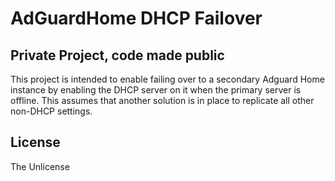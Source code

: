 # AdGuardHome DHCP Failover
## Private Project, code made public

This project is intended to enable failing over to a secondary Adguard Home instance by enabling the DHCP server on it when the primary server is offline. This assumes that another solution is in place to replicate all other non-DHCP settings.

## License

The Unlicense
